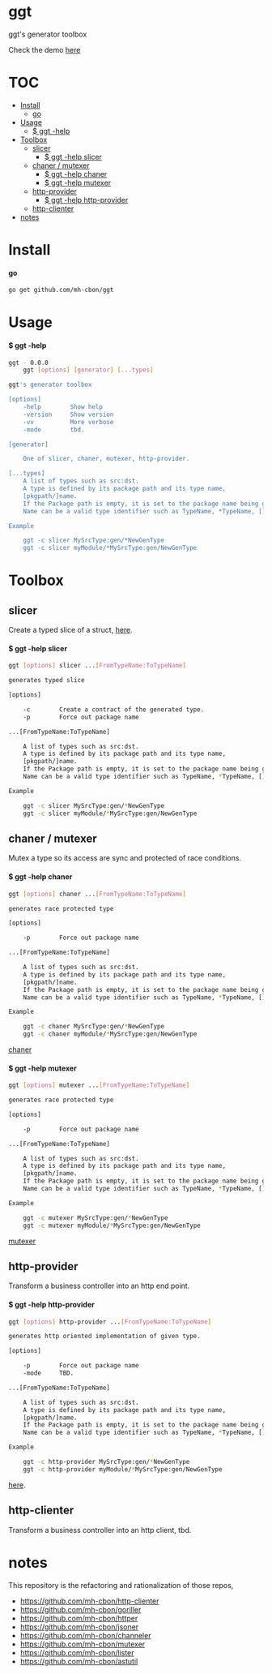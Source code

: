 # ggt

ggt's generator toolbox


Check the demo [here](https://github.com/mh-cbon/ggt/tree/master/ademo)

# TOC
- [Install](#install)
  - [go](#go)
- [Usage](#usage)
  - [$ ggt -help](#-ggt--help)
- [Toolbox](#toolbox)
  - [slicer](#slicer)
    - [$ ggt -help slicer](#-ggt--help-slicer)
  - [chaner / mutexer](#chaner--mutexer)
    - [$ ggt -help chaner](#-ggt--help-chaner)
    - [$ ggt -help mutexer](#-ggt--help-mutexer)
  - [http-provider](#http-provider)
    - [$ ggt -help http-provider](#-ggt--help-http-provider)
  - [http-clienter](#http-clienter)
- [notes](#notes)

# Install

#### go
```sh
go get github.com/mh-cbon/ggt
```

# Usage

#### $ ggt -help
```sh
ggt - 0.0.0
    ggt [options] [generator] [...types]

ggt's generator toolbox

[options]
    -help        Show help
    -version     Show version
    -vv          More verbose
    -mode        tbd.

[generator]

    One of slicer, chaner, mutexer, http-provider.

[...types]
    A list of types such as src:dst.
    A type is defined by its package path and its type name,
    [pkgpath/]name.
    If the Package path is empty, it is set to the package name being generated.
    Name can be a valid type identifier such as TypeName, *TypeName, []TypeName

Example

    ggt -c slicer MySrcType:gen/*NewGenType
    ggt -c slicer myModule/*MySrcType:gen/NewGenType
```

# Toolbox

## slicer

Create a typed slice of a struct, [here](https://github.com/mh-cbon/ggt/tree/master/slicer).

#### $ ggt -help slicer
```sh
ggt [options] slicer ...[FromTypeName:ToTypeName]

generates typed slice

[options]

    -c        Create a contract of the generated type.
    -p        Force out package name

...[FromTypeName:ToTypeName]

    A list of types such as src:dst.
    A type is defined by its package path and its type name,
    [pkgpath/]name.
    If the Package path is empty, it is set to the package name being generated.
    Name can be a valid type identifier such as TypeName, *TypeName, []TypeName

Example

    ggt -c slicer MySrcType:gen/*NewGenType
    ggt -c slicer myModule/*MySrcType:gen/NewGenType
```

## chaner / mutexer

Mutex a type so its access are sync and protected of race conditions.

#### $ ggt -help chaner
```sh
ggt [options] chaner ...[FromTypeName:ToTypeName]

generates race protected type

[options]

    -p        Force out package name

...[FromTypeName:ToTypeName]

    A list of types such as src:dst.
    A type is defined by its package path and its type name,
    [pkgpath/]name.
    If the Package path is empty, it is set to the package name being generated.
    Name can be a valid type identifier such as TypeName, *TypeName, []TypeName

Example

    ggt -c chaner MySrcType:gen/*NewGenType
    ggt -c chaner myModule/*MySrcType:gen/NewGenType
```

[chaner](https://github.com/mh-cbon/ggt/tree/master/chaner)

#### $ ggt -help mutexer
```sh
ggt [options] mutexer ...[FromTypeName:ToTypeName]

generates race protected type

[options]

    -p        Force out package name

...[FromTypeName:ToTypeName]

    A list of types such as src:dst.
    A type is defined by its package path and its type name,
    [pkgpath/]name.
    If the Package path is empty, it is set to the package name being generated.
    Name can be a valid type identifier such as TypeName, *TypeName, []TypeName

Example

    ggt -c mutexer MySrcType:gen/*NewGenType
    ggt -c mutexer myModule/*MySrcType:gen/NewGenType
```

[mutexer](https://github.com/mh-cbon/ggt/tree/master/mutexer)

## http-provider

Transform a business controller into an http end point.

#### $ ggt -help http-provider
```sh
ggt [options] http-provider ...[FromTypeName:ToTypeName]

generates http oriented implementation of given type.

[options]

    -p        Force out package name
    -mode     TBD.

...[FromTypeName:ToTypeName]

    A list of types such as src:dst.
    A type is defined by its package path and its type name,
    [pkgpath/]name.
    If the Package path is empty, it is set to the package name being generated.
    Name can be a valid type identifier such as TypeName, *TypeName, []TypeName

Example

    ggt -c http-provider MySrcType:gen/*NewGenType
    ggt -c http-provider myModule/*MySrcType:gen/NewGenType
```

[here](https://github.com/mh-cbon/ggt/tree/master/http-provider).

## http-clienter

Transform a business controller into an http client, tbd.


# notes

This repository is the refactoring and rationalization of those repos,

- https://github.com/mh-cbon/http-clienter
- https://github.com/mh-cbon/goriller
- https://github.com/mh-cbon/httper
- https://github.com/mh-cbon/jsoner
- https://github.com/mh-cbon/channeler
- https://github.com/mh-cbon/mutexer
- https://github.com/mh-cbon/lister
- https://github.com/mh-cbon/astutil

